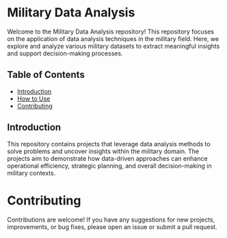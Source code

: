 # Military Data Analysis

Welcome to the Military Data Analysis repository! This repository focuses on the application of data analysis techniques in the military field. Here, we explore and analyze various military datasets to extract meaningful insights and support decision-making processes.

## Table of Contents

- [Introduction](#introduction)
- [How to Use](#how-to-use)
- [Contributing](#contributing)


## Introduction

This repository contains projects that leverage data analysis methods to solve problems and uncover insights within the military domain. The projects aim to demonstrate how data-driven approaches can enhance operational efficiency, strategic planning, and overall decision-making in military contexts.



# Contributing
Contributions are welcome! If you have any suggestions for new projects, improvements, or bug fixes, please open an issue or submit a pull request.
